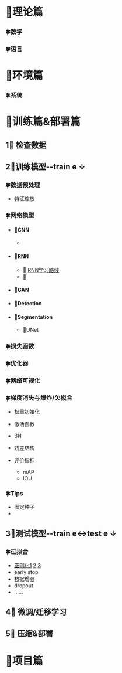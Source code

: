 # 🍭理论篇

### 🍀数学

### 🍀语言

# 🍭环境篇

### 🍀系统



# 🍭训练篇&部署篇

## 1⃣️ 检查数据

## 2⃣️训练模型--train e ↓

### 🍀数据预处理

- 特征缩放



### 🍀网络模型

- #### 🎋CNN

  - 

- #### 🎋RNN

  - 🐾 [RNN学习路线](train/rnn/introduce_rnn.md)
  - 🐾

- #### 🎋GAN

- #### 🎋Detection

- #### 🎋Segmentation

  - 🐾UNet

### 🍀损失函数

### 🍀优化器

### 🍀网络可视化

### 🍀梯度消失与爆炸/欠拟合

- 权重初始化
- 激活函数
- BN
- 残差结构

- 评价指标
  - mAP
  - IOU

### 🍀Tips

- 固定种子
- 

## 3⃣️测试模型--train e↔︎test e ↓

### 🍀过拟合

- [正则化1](regularization.md) [2](../models/dl/notes/network-bn.md) [3](../models/dl/notes/network-dnnnorm.md)
- early stop
- 数据增强
- dropout
- ……

## 4⃣️ 微调/迁移学习



## 5⃣️ 压缩&部署



# 🍭项目篇



